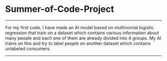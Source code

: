 # Summer-of-Code-Project

***
For my first code, I have made an AI model based on multinomial logistic regression that train on a dataset which contains various information about many people and each one of them are already divided into 4 groups. My AI trains on this and try to label people on another dataset which contains unlabeled consumers. 
***
